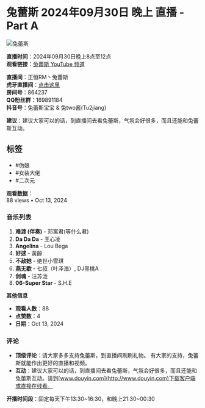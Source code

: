 # 兔蕾斯 2024年09月30日 晚上 直播 - Part A

![兔蕾斯](https://yt3.ggpht.com/ytc/AIdro_mQgktN_2cpYh4FwkWwOfkVRbT4958Dd1lyqPm0Ss848Q=s48-c-k-c0x00ffffff-no-rj)

**直播时间**：2024年09月30日晚上8点至12点  
**观看链接**：[兔蕾斯 YouTube 频道](https://www.youtube.com/channel/UCoansJiD1wPYzjxwWa6N6yA)  

**直播间**：正恒RM丶兔蕾斯  
**虎牙直播间**：[点击这里](https://tinyurl.com/yyyhqlbc)  
**房间号**：864237  
**QQ粉丝群**：169891184  
**抖音号**：兔蕾斯宝宝 & 兔two酱(Tu2jiang)  

**建议**：建议大家可以的话，到直播间去看兔蕾斯，气氛会好很多，而且还能和兔蕾斯互动。

## 标签
- #伪娘
- #女装大佬
- #二次元

**观看数据**：  
88 views • Oct 13, 2024

### 音乐列表
1. **难渡 (伴奏)** - 邓寓君(等什么君)  
2. **Da Da Da** - 王心凌  
3. **Angelina** - Lou Bega  
4. **好逑** - 黃齡  
5. **不敌她** - 绝世小雪琪  
6. **燕无歇** - 七叔（叶泽浩）, DJ黑桃A  
7. **剑魂** - 汪苏泷  
8. **06-Super Star** - S.H.E  

**其他信息**  
- **观看人数**：88  
- **点赞数**：4  
- **日期**：Oct 13, 2024  

### 评论
- **顶级评论**：请大家多多支持兔蕾斯，到直播间刷刷礼物。 有大家的支持，兔蕾斯就能作出更好的直播和视频。  
- **互动**：建议大家可以的话，到直播间去看兔蕾斯，气氛会好很多，而且还能和兔蕾斯互动。请到[www.douyin.com](http://www.douyin.com)下载客户端或直接在线看。

**开播时间段**：固定每天下午13:30~16:30，和晚上21:30~00:30
<!-- tcd_original_link https://www.youtube.com/watch?v=bAsorFaFFfo -->
